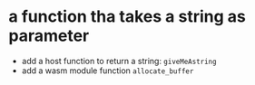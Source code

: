 # a function tha takes a string as parameter

- add a host function to return a string: `giveMeAstring`
- add a wasm module function `allocate_buffer`

